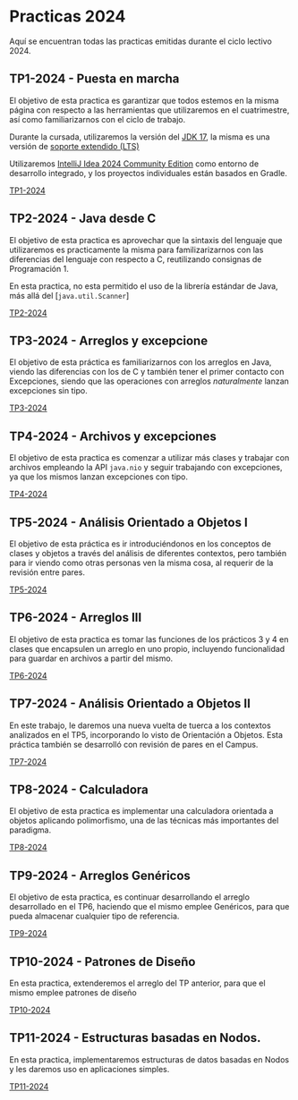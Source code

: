 # Practicas 2024

Aquí se encuentran todas las practicas emitidas durante el ciclo lectivo 2024.

## TP1-2024 - Puesta en marcha

El objetivo de esta practica es garantizar que todos estemos en la misma página
con respecto a las herramientas que utilizaremos en el cuatrimestre, así como
familiarizarnos con el ciclo de trabajo.

Durante la cursada, utilizaremos la versión del [JDK 17](https://download.oracle.com/java/17/latest/jdk-17_windows-x64_bin.exe),
la misma es una versión de [soporte extendido (LTS)](https://www.oracle.com/java/technologies/java-se-support-roadmap.html) 

Utilizaremos [IntelliJ Idea 2024 Community Edition](https://download.jetbrains.com/idea/ideaIC-2023.3.4.exe) 
como entorno de desarrollo integrado, y los proyectos individuales están basados 
en Gradle.

[TP1-2024](TP1-2024.md)

## TP2-2024 - Java desde C

El objetivo de esta practica es aprovechar que la sintaxis del lenguaje que
utilizaremos es practicamente la misma para familizarizarnos con las diferencias
del lenguaje con respecto a C, reutilizando consignas de Programación 1.

En esta practica, no esta permitido el uso de la librería estándar de Java, más
allá del [`java.util.Scanner`]

[TP2-2024](TP2-2024.md)

## TP3-2024 - Arreglos y excepcione

El objetivo de esta práctica es familiarizarnos con los arreglos en Java, viendo
las diferencias con los de C y también tener el primer contacto con Excepciones,
siendo que las operaciones con arreglos _naturalmente_ lanzan excepciones sin
tipo.

[TP3-2024](TP3-2024.md)

## TP4-2024 - Archivos y excepciones

El objetivo de esta practica es comenzar a utilizar más clases y trabajar con
archivos empleando la API `java.nio` y seguir trabajando con excepciones, ya que
los mismos lanzan excepciones con tipo.

[TP4-2024](TP4-2024.md)

## TP5-2024 - Análisis Orientado a Objetos I

El objetivo de esta práctica es ir introduciéndonos en los conceptos de clases 
y objetos a través del análisis de diferentes contextos, pero también para ir 
viendo como otras personas ven la misma cosa, al requerir de la revisión entre
pares.

[TP5-2024](TP5-2024.md)

## TP6-2024 - Arreglos III

El objetivo de esta practica es tomar las funciones de los prácticos 3 y 4 en
clases que encapsulen un arreglo en uno propio, incluyendo funcionalidad para
guardar en archivos a partir del mismo.

[TP6-2024](TP6-2024.md)

## TP7-2024 - Análisis Orientado a Objetos II

En este trabajo, le daremos una nueva vuelta de tuerca a los contextos analizados
en el TP5, incorporando lo visto de Orientación a Objetos. Esta práctica también
se desarrolló con revisión de pares en el Campus.

[TP7-2024](TP7-2024.md)

## TP8-2024 - Calculadora

El objetivo de esta practica es implementar una calculadora orientada a objetos
aplicando polimorfismo, una de las técnicas más importantes del paradigma.

[TP8-2024](TP8-2024.md)

## TP9-2024 - Arreglos Genéricos

El objetivo de esta practica, es continuar desarrollando el arreglo desarrollado
en el TP6, haciendo que el mismo emplee Genéricos, para que pueda almacenar
cualquier tipo de referencia.

[TP9-2024](TP9-2024.md)

## TP10-2024 - Patrones de Diseño

En esta practica, extenderemos el arreglo del TP anterior, para que el mismo
emplee patrones de diseño 

[TP10-2024](TP10-2024.md)

## TP11-2024 - Estructuras basadas en Nodos.

En esta practica, implementaremos estructuras de datos basadas en Nodos y les
daremos uso en aplicaciones simples.

[TP11-2024](TP11-2024.md)
